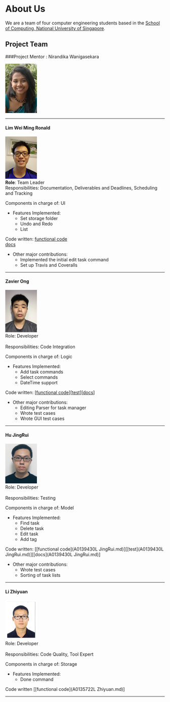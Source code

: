 
# About Us

We are a team of four computer engineering students based in the [School of Computing, National University of Singapore](http://www.comp.nus.edu.sg).

## Project Team

###Project Mentor :  Nirandika Wanigasekara  

<img src="images/CIMG2539.JPG" width="100"><br>

-----

#### Lim Wei Ming Ronald

<img src = "images/20160829_233629(1).jpg" width="100"><br>
**Role**: Team Leader <br>
Responsibilities: Documentation, Deliverables and Deadlines, Scheduling and Tracking

Components in charge of: UI

* Features Implemented:<br>
	* Set storage folder<br>
	* Undo and Redo<br>
	* List

Code written: [functional code](/main/collated/main/A0147890U.md) <br>
[docs](A0147890U.md)

* Other major contributions:<br>
	* Implemented the initial edit task command
	* Set up Travis and Coveralls
	
-----

#### Zavier Ong 
<img src = "images/IMG_5660.JPG" width="100"><br>
Role: Developer <br>  
Responsibilities: Code Integration

Components in charge of: Logic
* Features Implemented:<br>
	* Add task commands
	* Select commands
	* DateTime support

Code written: [[functional code](A0138993L.md)][[test](A0138993L.md)][[docs](A0138993L.md)]

* Other major contributions:<br>
	* Editing Parser for task manager
	* Wrote test cases
	* Wrote GUI test cases

-----

#### Hu JingRui
<img src = "images/jingrui.JPG" width="100"><br>
Role: Developer <br>  
Responsibilities: Testing

Components in charge of: Model
* Features Implemented:<br>
	* Find task
	* Delete task
	* Edit task
	* Add tag
	
Code written: [[functional code](A0139430L JingRui.md)][[test](A0139430L JingRui.md)][[docs](A0139430L JingRui.md)]

* Other major contributions:<br>
	* Wrote test cases
	* Sorting of task lists

-----

#### Li Zhiyuan
<img src = "images/scan0002.jpg" width="100"><br>
Role: Developer <br>  
Responsibilities: Code Quality, Tool Expert

Components in charge of: Storage
* Features Implemented:<br>
	* Done command
	
Code written [[functional code](A0135722L Zhiyuan.md)]
	
	
-----
